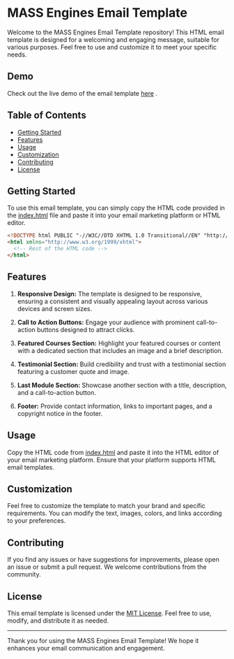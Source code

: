 # MASS Engines Email Template

Welcome to the MASS Engines Email Template repository! This HTML email template is designed for a welcoming and engaging message, suitable for various purposes. Feel free to use and customize it to meet your specific needs.

## Demo

Check out the live demo of the email template <a href="#" target="_blank" rel="noopener noreferrer nofollow">[here](https://hadep275.github.io/MASS-Engines-Test/)</a> .


## Table of Contents

- [Getting Started](#getting-started)
- [Features](#features)
- [Usage](#usage)
- [Customization](#customization)
- [Contributing](#contributing)
- [License](#license)

## Getting Started

To use this email template, you can simply copy the HTML code provided in the [index.html](index.html) file and paste it into your email marketing platform or HTML editor.

```html
<!DOCTYPE html PUBLIC "-//W3C//DTD XHTML 1.0 Transitional//EN" "http://www.w3.org/TR/xhtml1/DTD/xhtml1-transitional.dtd">
<html xmlns="http://www.w3.org/1999/xhtml">
  <!-- Rest of the HTML code -->
</html>
```

## Features

1. **Responsive Design:** The template is designed to be responsive, ensuring a consistent and visually appealing layout across various devices and screen sizes.

2. **Call to Action Buttons:** Engage your audience with prominent call-to-action buttons designed to attract clicks.

3. **Featured Courses Section:** Highlight your featured courses or content with a dedicated section that includes an image and a brief description.

4. **Testimonial Section:** Build credibility and trust with a testimonial section featuring a customer quote and image.

5. **Last Module Section:** Showcase another section with a title, description, and a call-to-action button.

6. **Footer:** Provide contact information, links to important pages, and a copyright notice in the footer.

## Usage

Copy the HTML code from [index.html](index.html) and paste it into the HTML editor of your email marketing platform. Ensure that your platform supports HTML email templates.

## Customization

Feel free to customize the template to match your brand and specific requirements. You can modify the text, images, colors, and links according to your preferences.

## Contributing

If you find any issues or have suggestions for improvements, please open an issue or submit a pull request. We welcome contributions from the community.

## License

This email template is licensed under the [MIT License](LICENSE). Feel free to use, modify, and distribute it as needed.

---

Thank you for using the MASS Engines Email Template! We hope it enhances your email communication and engagement.
